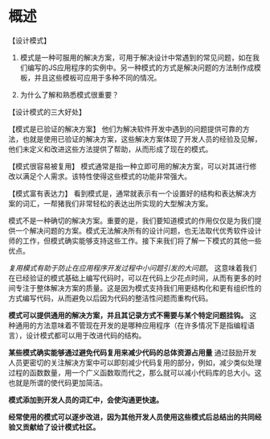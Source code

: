 # 概述
【设计模式】
1. 模式是一种可服用的解决方案，可用于解决设计中常遇到的常见问题，如在我们编写的JS应用程序的实例中。另一种模式的方式是解决问题的方法制作成模板，并且这些模板可应用于多种不同的情况。

2. 为什么了解和熟悉模式很重要？

【设计模式的三大好处】

【模式是已验证的解决方案】
  他们为解决软件开发中遇到的问题提供可靠的方法，也就是使用已验证的解决方案，这些解决方案体现了开发人员的经验及见解，他们未定义和改进这些方法提供了帮助，从而形成了现在的模式。
  
【模式很容易被复用】
  模式通常是指一种立即可用的解决方案，可以对其进行修改以满足个人需求。该特性使得这些模式的功能非常强大。
  
【模式富有表达力】
  看到模式是，通常就表示有一个设置好的结构和表达解决方案的词汇，一帮猪我们非常轻松的表达出所实现的大型解决方案。

  模式不是一种确切的解决方案。重要的是，我们要知道模式的作用仅仅是为我们提供一个解决问题的方案。模式无法解决所有的设计问题，也无法取代优秀软件设计师的工作，但模式确实能够支持这些工作。接下来我们将了解一下模式的其他一些优点。


*复用模式有助于防止在应用程序开发过程中小问题引发的大问题*。
这意味着我们在已经验证的模式基础上编写代码时，可以在代码上少花点时间，从而有更多的时间专注于整体解决方案的质量。这是因为模式支持我们用更结构化和更有组织性的方式编写代码，从而避免以后因为代码的整洁性问题而重构代码。

**模式可以提供通用的解决方案，并且其记录方式不需要与某个特定问题挂钩。**
这种通用的方法意味着不管现在开发的是哪种应用程序（在许多情况下是指编程语言），设计模式都可以用于改进代码的结构。

**某些模式确实能够通过避免代码复用来减少代码的总体资源占用量**
通过鼓励开发人员更密切的关注解决方案中可以即刻减少代码复用的部分，例如，减少类似处理过程的函数数量，用一个广义函数取而代之，那么就可以减小代码库的总大小。这也就是所谓的使代码更加简洁。

**模式添加到开发人员的词汇中，会使沟通更快速。**

**经常使用的模式可以逐步改进，因为其他开发人员使用这些模式后总结出的共同经验又贡献给了设计模式社区。**
